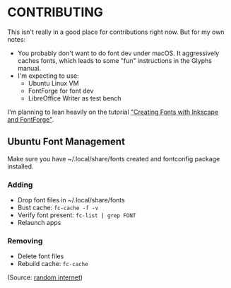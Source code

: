 # CONTRIBUTING
This isn't really in a good place for contributions right now.
But for my own notes:

- You probably don't want to do font dev under macOS. It aggressively caches fonts, which leads to some "fun" instructions in the Glyphs manual.
- I'm expecting to use:
  - Ubuntu Linux VM
  - FontForge for font dev
  - LibreOffice Writer as test bench

I'm planning to lean heavily on the tutorial
["Creating Fonts with Inkscape and FontForge"](https://www.reddit.com/r/neography/comments/818364/creating_fonts_with_inkscape_and_fontforge_table/).

## Ubuntu Font Management
Make sure you have ~/.local/share/fonts created and fontconfig package
installed.

### Adding
- Drop font files in ~/.local/share/fonts
- Bust cache: `fc-cache -f -v`
- Verify font present: `fc-list | grep FONT`
- Relaunch apps

### Removing
- Delete font files
- Rebuild cache: `fc-cache`

(Source: [random internet](https://linoxide.com/linux-how-to/install-fonts-on-ubuntu/))

